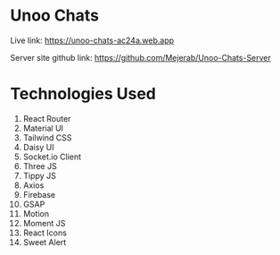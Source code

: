 # Unoo Chats

Live link: https://unoo-chats-ac24a.web.app

Server site github link: https://github.com/Mejerab/Unoo-Chats-Server

# Technologies Used
1. React Router
2. Material UI
3. Tailwind CSS
4. Daisy UI
5. Socket.io Client
6. Three JS
7. Tippy JS
8. Axios
9. Firebase
10. GSAP
11. Motion
12. Moment JS
13. React Icons
14. Sweet Alert